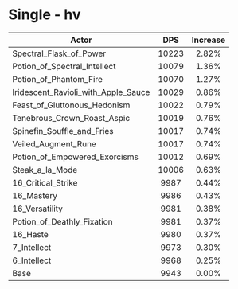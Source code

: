 # Single - hv
| Actor | DPS | Increase |
|---|:---:|:---:|
|Spectral_Flask_of_Power|10223|2.82%|
|Potion_of_Spectral_Intellect|10079|1.36%|
|Potion_of_Phantom_Fire|10070|1.27%|
|Iridescent_Ravioli_with_Apple_Sauce|10029|0.86%|
|Feast_of_Gluttonous_Hedonism|10022|0.79%|
|Tenebrous_Crown_Roast_Aspic|10019|0.76%|
|Spinefin_Souffle_and_Fries|10017|0.74%|
|Veiled_Augment_Rune|10017|0.74%|
|Potion_of_Empowered_Exorcisms|10012|0.69%|
|Steak_a_la_Mode|10006|0.63%|
|16_Critical_Strike|9987|0.44%|
|16_Mastery|9986|0.43%|
|16_Versatility|9981|0.38%|
|Potion_of_Deathly_Fixation|9981|0.37%|
|16_Haste|9980|0.37%|
|7_Intellect|9973|0.30%|
|6_Intellect|9968|0.25%|
|Base|9943|0.00%|
